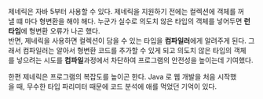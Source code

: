 
제네릭은 자바 5부터 사용할 수 있다. 제네릭을 지원하기 전에는 컬렉션에 객체를 꺼낼 떄 마다 형변환을 해야 해다. 누군가 실수로 의도치 않은 타입의 객체를 넣어두면 **런타임**에 형변환 오류가 나곤 했다.  
반면, 제네릭을 사용하면 컬렉션이 담을 수 있는 타입을 **컴파일러**에게 알려주게 된다. 그래서 컴파일러는 알아서 형변환 코드를 추가할 수 있게 되고 의도치 않은 타입의 객체를 넣으려는 시도를 **컴파일**과정에서 차단하여 프로그램의 안전성을 높이는데 기여했다.  
  
한편 제네릭은 프로그램의 복잡도를 높이곤 한다. Java 로 웹 개발을 처음 시작했을 때, 무수한 타입 파리미터 때문에 코드 분석에 애를 먹었던 기억이 있다.